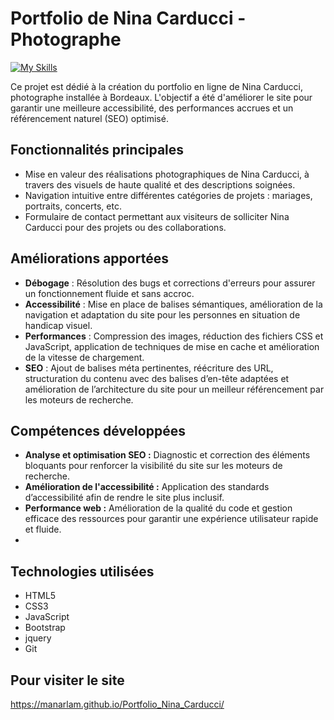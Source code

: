 # Portfolio de Nina Carducci - Photographe

[![My Skills](https://skillicons.dev/icons?i=html,css,js,bootstrap,jquery)](https://skillicons.dev)

Ce projet est dédié à la création du portfolio en ligne de Nina Carducci, photographe installée à Bordeaux. L'objectif a été d'améliorer le site pour garantir une meilleure accessibilité, des performances accrues et un référencement naturel (SEO) optimisé.


## Fonctionnalités principales

- Mise en valeur des réalisations photographiques de Nina Carducci, à travers des visuels de haute qualité et des descriptions soignées.
- Navigation intuitive entre différentes catégories de projets : mariages, portraits, concerts, etc.
- Formulaire de contact permettant aux visiteurs de solliciter Nina Carducci pour des projets ou des collaborations.

## Améliorations apportées

- **Débogage** : Résolution des bugs et corrections d'erreurs pour assurer un fonctionnement fluide et sans accroc.
- **Accessibilité** : Mise en place de balises sémantiques, amélioration de la navigation et adaptation du site pour les personnes en situation de handicap visuel.
- **Performances** : Compression des images, réduction des fichiers CSS et JavaScript, application de techniques de mise en cache et amélioration de la vitesse de chargement.
- **SEO** : Ajout de balises méta pertinentes, réécriture des URL, structuration du contenu avec des balises d’en-tête adaptées et amélioration de l’architecture du site pour un meilleur référencement par les moteurs de recherche.

## Compétences développées

- **Analyse et optimisation SEO :** Diagnostic et correction des éléments bloquants pour renforcer la visibilité du site sur les moteurs de recherche.
- **Amélioration de l'accessibilité :** Application des standards d’accessibilité afin de rendre le site plus inclusif.
- **Performance web :** Amélioration de la qualité du code et gestion efficace des ressources pour garantir une expérience utilisateur rapide et fluide.
- 
## Technologies utilisées

- HTML5
- CSS3
- JavaScript
- Bootstrap
- jquery
- Git


## Pour visiter le site 

https://manarlam.github.io/Portfolio_Nina_Carducci/
